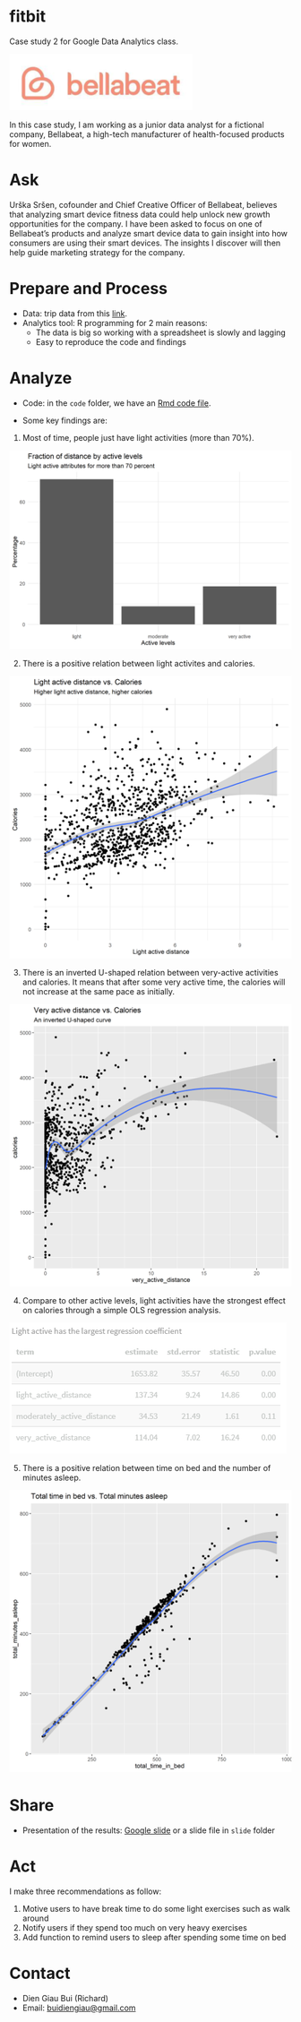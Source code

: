 # fitbit
Case study 2 for Google Data Analytics class.

![](bellabeat_logo.png)

In this case study, I am working as a junior data analyst for a fictional company, Bellabeat, a high-tech manufacturer of health-focused products for women. 

# Ask

Urška Sršen, cofounder and Chief Creative Officer of Bellabeat, believes that analyzing smart
device fitness data could help unlock new growth opportunities for the company. I have been asked to focus on one of
Bellabeat’s products and analyze smart device data to gain insight into how consumers are using their smart devices. The
insights I discover will then help guide marketing strategy for the company. 

# Prepare and Process

- Data: trip data from this [link](https://www.kaggle.com/arashnic/fitbit).
- Analytics tool: R programming for 2 main reasons:
    - The data is big so working with a spreadsheet is slowly and lagging
    - Easy to reproduce the code and findings

# Analyze

- Code: in the `code` folder, we have an [Rmd code file](code/01_fitbit.Rmd).

- Some key findings are:

1. Most of time, people just have light activities (more than 70%).

![Fig 1. Active levels daily](fig/f1_fraction_of_activeness.png)

2. There is a positive relation between light activites and calories.

![Fig 2. Light active distance and calories](fig/f2_light_active_calories.png)

3. There is an inverted U-shaped relation between very-active activities and calories. It means that after some very active time, the calories will not increase at the same pace as initially.

![Fig 3. Very active distance and calories](fig/f3_very_active_calories.png)

4. Compare to other active levels, light activities have the strongest effect on calories through a simple OLS regression analysis.

![Table 1. Regression `calories` on active levels](fig/t1_reg_calories.png)

5. There is a positive relation between time on bed and the number of minutes asleep.

![Fig 4. Time on bed and asleep](fig/f4_on_bed_and_asleep.png)






# Share 

- Presentation of the results: [Google slide](https://docs.google.com/presentation/d/1My3k_14z_X04lL7PPPAfVO5ewRSGjpAnJDK_lTh3UC4/edit?usp=sharing) or a slide file in `slide` folder

# Act

I make three recommendations as follow:

1. Motive users to have break time to do some light exercises such as walk around
1. Notify users if they spend too much on very heavy exercises
1. Add function to remind users to sleep after spending some time on bed

# Contact

- Dien Giau Bui (Richard)
- Email: buidiengiau@gmail.com
